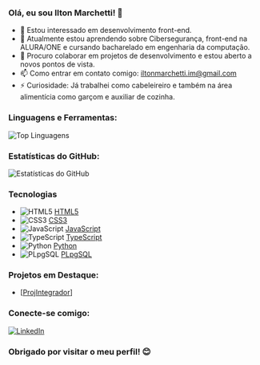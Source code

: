 ### Olá, eu sou Ilton Marchetti! 👋

- 👀 Estou interessado em desenvolvimento front-end.
- 🌱 Atualmente estou aprendendo sobre Cibersegurança, front-end na ALURA/ONE e cursando bacharelado em engenharia da computação.
- 💞️ Procuro colaborar em projetos de desenvolvimento e estou aberto a novos pontos de vista.
- 📫 Como entrar em contato comigo: iltonmarchetti.im@gmail.com
- ⚡ Curiosidade: Já trabalhei como cabeleireiro e também na área alimentícia como garçom e auxiliar de cozinha.

### Linguagens e Ferramentas:
![Top Linguagens](https://github-readme-stats.vercel.app/api/top-langs/?username=marthons&layout=compact)

### Estatísticas do GitHub:
![Estatísticas do GitHub](https://github-readme-stats.vercel.app/api?username=marthons&show_icons=true&theme=radical)

### Tecnologias

- ![HTML5](https://img.icons8.com/color/48/000000/html-5.png) [HTML5](https://developer.mozilla.org/en-US/docs/Web/Guide/HTML/HTML5)
- ![CSS3](https://img.icons8.com/color/48/000000/css3.png) [CSS3](https://developer.mozilla.org/en-US/docs/Web/CSS)
- ![JavaScript](https://img.icons8.com/color/48/000000/javascript.png) [JavaScript](https://developer.mozilla.org/en-US/docs/Web/JavaScript)
- ![TypeScript](https://img.icons8.com/color/48/000000/typescript.png) [TypeScript](https://www.typescriptlang.org/)
- ![Python](https://img.icons8.com/color/48/000000/python.png) [Python](https://www.python.org/)
- ![PLpgSQL](https://img.icons8.com/color/48/000000/sql.png) [PLpgSQL](https://www.postgresql.org/docs/current/plpgsql.html)


### Projetos em Destaque:
- [[ProjIntegrador](https://github.com/marthons/ProjIntegrador)]

### Conecte-se comigo:
[![LinkedIn](https://img.shields.io/badge/LinkedIn-IltonMarchetti-blue)](https://www.linkedin.com/in/ilton-franklen-martins-marchetti-958788b5/)

### Obrigado por visitar o meu perfil! 😊
